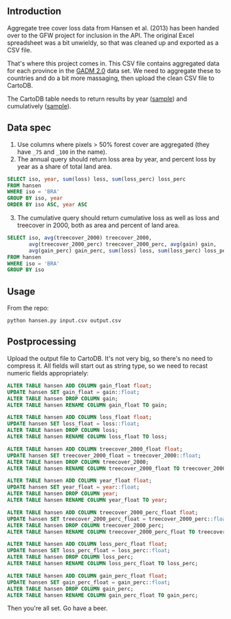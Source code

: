 ## Introduction

Aggregate tree cover loss data from Hansen et al. (2013) has been
handed over to the GFW project for inclusion in the API. The original
Excel spreadsheet was a bit unwieldy, so that was cleaned up and
exported as a CSV file.

That's where this project comes in. This CSV file contains aggregated
data for each province in the [GADM 2.0](http://gadm.org/version2)
data set. We need to aggregate these to countries and do a bit more
massaging, then upload the clean CSV file to CartoDB.

The CartoDB table needs to return results by year ([sample](http://wip.gfw-apis.appspot.com/datasets/hansen?layer=loss&geom=%7B%22type%22:%22Polygon%22,%22coordinates%22:%5B%5B%5B102.65350,-0.73499%5D,%5B103.75488,-0.89153%5D,%5B104.14764,-1.57527%5D,%5B102.77161,-1.47368%5D%5D%5D%7D&bust=1)) and cumulatively ([sample](http://wip.gfw-apis.appspot.com/datasets/hansen?layer=sum&geom=%7B%22type%22:%22Polygon%22,%22coordinates%22:%5B%5B%5B102.65350,-0.73499%5D,%5B103.75488,-0.89153%5D,%5B104.14764,-1.57527%5D,%5B102.77161,-1.47368%5D%5D%5D%7D&bust=1)).

## Data spec

1) Use columns where pixels > 50% forest cover are aggregated (they
have `_75` and `_100` in the name).  
2) The annual query should return loss area by year, and percent loss
by year as a share of total land area.

```sql
SELECT iso, year, sum(loss) loss, sum(loss_perc) loss_perc 
FROM hansen
WHERE iso = 'BRA'
GROUP BY iso, year
ORDER BY iso ASC, year ASC
```
3) The cumulative query should return cumulative loss as well as
loss and treecover in 2000, both as area and percent of land area.

```sql
SELECT iso, avg(treecover_2000) treecover_2000,
       avg(treecover_2000_perc) treecover_2000_perc, avg(gain) gain,
       avg(gain_perc) gain_perc, sum(loss) loss, sum(loss_perc) loss_perc
FROM hansen
WHERE iso = 'BRA'
GROUP BY iso
```

## Usage

From the repo:

```shell
python hansen.py input.csv output.csv
```

## Postprocessing

Upload the output file to CartoDB. It's not very big, so there's no
need to compress it. All fields will start out as string type, so we need to recast numeric fields appropriately:

```sql
ALTER TABLE hansen ADD COLUMN gain_float float;
UPDATE hansen SET gain_float = gain::float;
ALTER TABLE hansen DROP COLUMN gain;
ALTER TABLE hansen RENAME COLUMN gain_float TO gain;

ALTER TABLE hansen ADD COLUMN loss_float float;
UPDATE hansen SET loss_float = loss::float;
ALTER TABLE hansen DROP COLUMN loss;
ALTER TABLE hansen RENAME COLUMN loss_float TO loss;

ALTER TABLE hansen ADD COLUMN treecover_2000_float float;
UPDATE hansen SET treecover_2000_float = treecover_2000::float;
ALTER TABLE hansen DROP COLUMN treecover_2000;
ALTER TABLE hansen RENAME COLUMN treecover_2000_float TO treecover_2000;

ALTER TABLE hansen ADD COLUMN year_float float;
UPDATE hansen SET year_float = year::float;
ALTER TABLE hansen DROP COLUMN year;
ALTER TABLE hansen RENAME COLUMN year_float TO year;

ALTER TABLE hansen ADD COLUMN treecover_2000_perc_float float;
UPDATE hansen SET treecover_2000_perc_float = treecover_2000_perc::float;
ALTER TABLE hansen DROP COLUMN treecover_2000_perc;
ALTER TABLE hansen RENAME COLUMN treecover_2000_perc_float TO treecover_2000_perc;

ALTER TABLE hansen ADD COLUMN loss_perc_float float;
UPDATE hansen SET loss_perc_float = loss_perc::float;
ALTER TABLE hansen DROP COLUMN loss_perc;
ALTER TABLE hansen RENAME COLUMN loss_perc_float TO loss_perc;

ALTER TABLE hansen ADD COLUMN gain_perc_float float;
UPDATE hansen SET gain_perc_float = gain_perc::float;
ALTER TABLE hansen DROP COLUMN gain_perc;
ALTER TABLE hansen RENAME COLUMN gain_perc_float TO gain_perc;
```

Then you're all set. Go have a beer.

